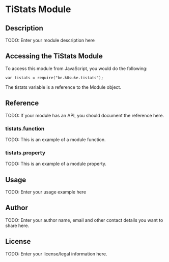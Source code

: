 # TiStats Module

## Description

TODO: Enter your module description here

## Accessing the TiStats Module

To access this module from JavaScript, you would do the following:

    var tistats = require("be.k0suke.tistats");

The tistats variable is a reference to the Module object.

## Reference

TODO: If your module has an API, you should document
the reference here.

### tistats.function

TODO: This is an example of a module function.

### tistats.property

TODO: This is an example of a module property.

## Usage

TODO: Enter your usage example here

## Author

TODO: Enter your author name, email and other contact
details you want to share here.

## License

TODO: Enter your license/legal information here.
